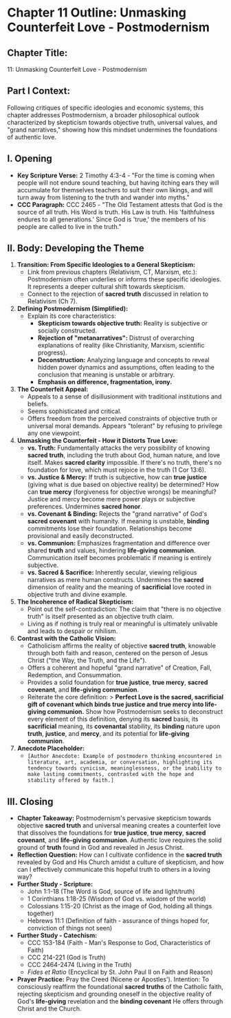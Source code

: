 # Chapter 11 Outline: Unmasking Counterfeit Love - Postmodernism

## Chapter Title:
11: Unmasking Counterfeit Love - Postmodernism

## Part I Context:
Following critiques of specific ideologies and economic systems, this chapter addresses Postmodernism, a broader philosophical outlook characterized by skepticism towards objective truth, universal values, and "grand narratives," showing how this mindset undermines the foundations of authentic love.

## I. Opening

*   **Key Scripture Verse:** 2 Timothy 4:3-4 - "For the time is coming when people will not endure sound teaching, but having itching ears they will accumulate for themselves teachers to suit their own likings, and will turn away from listening to the truth and wander into myths."
*   **CCC Paragraph:** CCC 2465 - "The Old Testament attests that God is the source of all truth. His Word is truth. His Law is truth. His 'faithfulness endures to all generations.' Since God is 'true,' the members of his people are called to live in the truth."

## II. Body: Developing the Theme

1.  **Transition: From Specific Ideologies to a General Skepticism:**
    *   Link from previous chapters (Relativism, CT, Marxism, etc.): Postmodernism often underlies or informs these specific ideologies. It represents a deeper cultural shift towards skepticism.
    *   Connect to the rejection of **sacred truth** discussed in relation to Relativism (Ch 7).
2.  **Defining Postmodernism (Simplified):**
    *   Explain its core characteristics:
        *   **Skepticism towards objective truth:** Reality is subjective or socially constructed.
        *   **Rejection of "metanarratives":** Distrust of overarching explanations of reality (like Christianity, Marxism, scientific progress).
        *   **Deconstruction:** Analyzing language and concepts to reveal hidden power dynamics and assumptions, often leading to the conclusion that meaning is unstable or arbitrary.
        *   **Emphasis on difference, fragmentation, irony.**
3.  **The Counterfeit Appeal:**
    *   Appeals to a sense of disillusionment with traditional institutions and beliefs.
    *   Seems sophisticated and critical.
    *   Offers freedom from the perceived constraints of objective truth or universal moral demands. Appears "tolerant" by refusing to privilege any one viewpoint.
4.  **Unmasking the Counterfeit - How it Distorts True Love:**
    *   **vs. Truth:** Fundamentally attacks the very possibility of knowing **sacred truth**, including the truth about God, human nature, and love itself. Makes **sacred clarity** impossible. If there's no truth, there's no foundation for love, which must rejoice in the truth (1 Cor 13:6).
    *   **vs. Justice & Mercy:** If truth is subjective, how can **true justice** (giving what is due based on objective reality) be determined? How can **true mercy** (forgiveness for objective wrongs) be meaningful? Justice and mercy become mere power plays or subjective preferences. Undermines **sacred honor**.
    *   **vs. Covenant & Binding:** Rejects the "grand narrative" of God's **sacred covenant** with humanity. If meaning is unstable, **binding** commitments lose their foundation. Relationships become provisional and easily deconstructed.
    *   **vs. Communion:** Emphasizes fragmentation and difference over shared **truth** and values, hindering **life-giving communion**. Communication itself becomes problematic if meaning is entirely subjective.
    *   **vs. Sacred & Sacrifice:** Inherently secular, viewing religious narratives as mere human constructs. Undermines the **sacred** dimension of reality and the meaning of **sacrificial** love rooted in objective truth and divine example.
5.  **The Incoherence of Radical Skepticism:**
    *   Point out the self-contradiction: The claim that "there is no objective truth" is itself presented as an objective truth claim.
    *   Living as if nothing is truly real or meaningful is ultimately unlivable and leads to despair or nihilism.
6.  **Contrast with the Catholic Vision:**
    *   Catholicism affirms the reality of objective **sacred truth**, knowable through both faith and reason, centered on the person of Jesus Christ ("the Way, the Truth, and the Life").
    *   Offers a coherent and hopeful "grand narrative" of Creation, Fall, Redemption, and Consummation.
    *   Provides a solid foundation for **true justice**, **true mercy**, **sacred covenant**, and **life-giving communion**.
    *   Reiterate the core definition: > **Perfect Love is the sacred, sacrificial gift of covenant which binds true justice and true mercy into life-giving communion.** Show how Postmodernism seeks to deconstruct every element of this definition, denying its **sacred** basis, its **sacrificial** meaning, its **covenantal** stability, its **binding** nature upon **truth**, **justice**, and **mercy**, and its potential for **life-giving communion**.
7.  **Anecdote Placeholder:**
    *   `[Author Anecdote: Example of postmodern thinking encountered in literature, art, academia, or conversation, highlighting its tendency towards cynicism, meaninglessness, or the inability to make lasting commitments, contrasted with the hope and stability offered by faith.]`

## III. Closing

*   **Chapter Takeaway:** Postmodernism's pervasive skepticism towards objective **sacred truth** and universal meaning creates a counterfeit love that dissolves the foundations for **true justice**, **true mercy**, **sacred covenant**, and **life-giving communion**. Authentic love requires the solid ground of **truth** found in God and revealed in Jesus Christ.
*   **Reflection Question:** How can I cultivate confidence in the **sacred truth** revealed by God and His Church amidst a culture of skepticism, and how can I effectively communicate this hopeful truth to others in a loving way?
*   **Further Study - Scripture:**
    *   John 1:1-18 (The Word is God, source of life and light/truth)
    *   1 Corinthians 1:18-25 (Wisdom of God vs. wisdom of the world)
    *   Colossians 1:15-20 (Christ as the image of God, holding all things together)
    *   Hebrews 11:1 (Definition of faith - assurance of things hoped for, conviction of things not seen)
*   **Further Study - Catechism:**
    *   CCC 153-184 (Faith - Man's Response to God, Characteristics of Faith)
    *   CCC 214-221 (God is Truth)
    *   CCC 2464-2474 (Living in the Truth)
    *   *Fides et Ratio* (Encyclical by St. John Paul II on Faith and Reason)
*   **Prayer Practice:** Pray the Creed (Nicene or Apostles'). Intention: To consciously reaffirm the foundational **sacred truths** of the Catholic faith, rejecting skepticism and grounding oneself in the objective reality of God's **life-giving** revelation and the **binding covenant** He offers through Christ and the Church.
